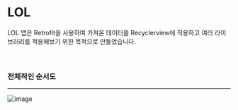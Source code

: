# LOL
LOL 앱은 Retrofit을 사용하여 가져온 데이터를 Recyclerview에 적용하고 여러 라이브러리를 적용해보기 위한 목적으로 만들었습니다.
<br>
<br>
<br>

### 전체적인 순서도
----------
![image](https://user-images.githubusercontent.com/72846127/229264807-b921d36c-2fc2-40d0-a381-3c86d1a939bf.png)
